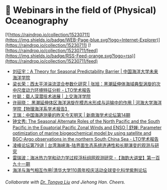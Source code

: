# 🌊 Webinars in the field of (Physical) Oceanography

[![https://raindrop.io/collection/15230711](https://img.shields.io/badge/WEB-Page-blue.svg?logo=Internet-Explorer)](https://raindrop.io/collection/15230711) [![https://raindrop.io/collection/15230711/feed](https://img.shields.io/badge/RSS-Feed-orange.svg?logo=rss)](https://raindrop.io/collection/15230711/feed)

<!-- BLOG-POST-LIST:START -->
- [刘征宇：A Theory for Seasonal Predictability Barrier | 中国海洋大学未来海洋学院](https://mp.weixin.qq.com/s/ZszMS0ZTiz_s2SnL5DAyHw)
- [梁长荣：西太平洋湍流混合参数化研究 | 张旭：黑潮延伸体海域典型涡旋的次中尺度动力环境特征分析 - LTO学术报告](https://mp.weixin.qq.com/s/byK5Qs18-iHTYGFbCzxY0Q)
- [叶聪：载人深潜技术进展 | 上交海洋学院](https://mp.weixin.qq.com/s/ROC83uYFEkTqC5ZFjnZbgQ)
- [许丽晓： 黑潮延伸体区海洋涡旋在模态水形成与运输中的作用 | 河海大学海洋学院【物理海洋系学术报告】](https://mp.weixin.qq.com/s/ZFagzKmHRE0cL03BkVpJAA)
- [王瑞：中国海道测量的昨天今天明天 | 新南海学术论坛第14期](https://mp.weixin.qq.com/s/JLXkeSWrT8L6Gf6tg86T-A)
- [钟文秀: The Seasonal Alternate Roles of the North Pacific and the South Pacific in the Equatorial Pacific Zonal Winds and ENSO | 舒婵: Parameter optimization of marine biogeochemical model by using satellite and BGC-Argo observations in the northern South China Sea - LTO学术报告](https://mp.weixin.qq.com/s/yG93u7T_iq5g9fE4Z656qg)
- [凌峰论坛第79讲 | 台湾海峡海-陆界面生态系统连通性和长期演变的观测与研究](https://mp.weixin.qq.com/s/NHWgimOOXzP-YwehtCOSyw)
- [雷瑞波：海冰热力学和动力学过程浮标组网观测研究 -【海韵大讲堂】第一百九十一期](https://mp.weixin.qq.com/s/ZmR-EpFGbrZjWGx1D9T4Eg)
- [海洋与海气相互作用|清华大学110周年校庆活动全球变化科学紫荆论坛](https://mp.weixin.qq.com/s/ZZM4a1m-BdLW_tZhIqrb4A)
<!-- BLOG-POST-LIST:END -->

###### Collaborate with [Dr. Tongya Liu](https://liutongya.github.io/) and Jiehong Han. Cheers.

